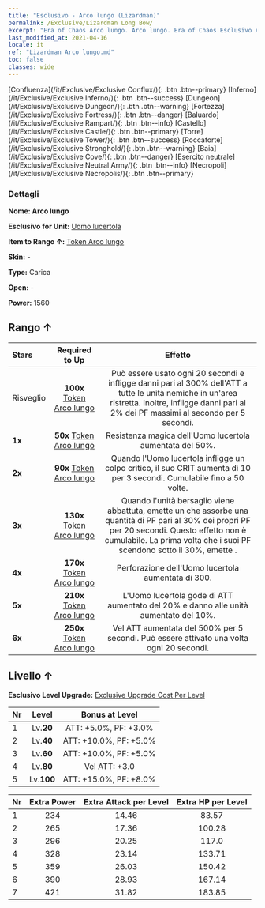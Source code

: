 ```yaml
---
title: "Esclusivo - Arco lungo (Lizardman)"
permalink: /Exclusive/Lizardman Long Bow/
excerpt: "Era of Chaos Arco lungo. Arco lungo. Era of Chaos Esclusivo Arco lungo. Uomo lucertola Esclusivo."
last_modified_at: 2021-04-16
locale: it
ref: "Lizardman Arco lungo.md"
toc: false
classes: wide
---
```

 [Confluenza](/it/Exclusive/Exclusive Conflux/){: .btn .btn--primary} [Inferno](/it/Exclusive/Exclusive Inferno/){: .btn .btn--success} [Dungeon](/it/Exclusive/Exclusive Dungeon/){: .btn .btn--warning} [Fortezza](/it/Exclusive/Exclusive Fortress/){: .btn .btn--danger} [Baluardo](/it/Exclusive/Exclusive Rampart/){: .btn .btn--info} [Castello](/it/Exclusive/Exclusive Castle/){: .btn .btn--primary} [Torre](/it/Exclusive/Exclusive Tower/){: .btn .btn--success} [Roccaforte](/it/Exclusive/Exclusive Stronghold/){: .btn .btn--warning} [Baia](/it/Exclusive/Exclusive Cove/){: .btn .btn--danger} [Esercito neutrale](/it/Exclusive/Exclusive Neutral Army/){: .btn .btn--info} [Necropoli](/it/Exclusive/Exclusive Necropolis/){: .btn .btn--primary} 

### Dettagli
 **Nome: Arco lungo** 

 **Esclusivo for Unit:** [Uomo lucertola](/it/units/Lizardman/) 

 **Item to Rango ↑:** [Token Arco lungo](/it/Items/con_914/)

 **Skin:** -

 **Type:** Carica

 **Open:** -

 **Power:** 1560

## Rango ↑

  |     Stars    |  Required to Up | Effetto |
  |:-------------|:---------------:|:---------------:|
  |  Risveglio  | **100x** [Token Arco lungo](/it/Items/con_914/) | <Predatore selvaggio> Può essere usato ogni 20 secondi e infligge danni pari al 300% dell'ATT a tutte le unità nemiche in un'area ristretta. Inoltre, infligge danni pari al 2% dei PF massimi al secondo per 5 secondi. |
  | **1x** <i class="fas fa-star"/> | **50x** [Token Arco lungo](/it/Items/con_914/) | Resistenza magica dell'Uomo lucertola aumentata del 50%. |
  | **2x** <i class="fas fa-star"/> | **90x** [Token Arco lungo](/it/Items/con_914/) | Quando l'Uomo lucertola infligge un colpo critico, il suo CRIT aumenta di 10 per 3 secondi. Cumulabile fino a 50 volte. |
  | **3x** <i class="fas fa-star"/> | **130x** [Token Arco lungo](/it/Items/con_914/) | Quando l'unità bersaglio viene abbattuta, emette un <Miasma pestilenziale> che assorbe una quantità di PF pari al 30% dei propri PF per 20 secondi. Questo effetto non è cumulabile. La prima volta che i suoi PF scendono sotto il 30%, emette <Miasma pestilenziale>. |
  | **4x** <i class="fas fa-star"/> | **170x** [Token Arco lungo](/it/Items/con_914/) | Perforazione dell'Uomo lucertola aumentata di 300. |
  | **5x** <i class="fas fa-star"/> | **210x** [Token Arco lungo](/it/Items/con_914/) | L'Uomo lucertola gode di ATT aumentato del 20% e danno alle unità aumentato del 10%. |
  | **6x** <i class="fas fa-star"/> | **250x** [Token Arco lungo](/it/Items/con_914/) | <Sfogo selvaggio> Vel ATT aumentata del 500% per 5 secondi. Può essere attivato una volta ogni 20 secondi. |


## Livello ↑
 **Esclusivo Level Upgrade:** [Exclusive Upgrade Cost Per Level](/Exclusive/ExclusiveUpgradeCostPerLevel/)

  |  Nr  |   Level  | Bonus at Level |
  |:-----|:--------:|:--------------:|
  | 1 | Lv.**20** | ATT: +5.0%, PF: +3.0% |
  | 2 | Lv.**40** | ATT: +10.0%, PF: +5.0% |
  | 3 | Lv.**60** | ATT: +10.0%, PF: +5.0% |
  | 4 | Lv.**80** | Vel ATT: +3.0 |
  | 5 | Lv.**100** | ATT: +15.0%, PF: +8.0% |


  |  Nr  |  Extra Power | Extra Attack per Level | Extra HP per Level |
  |:-----|:--------:|:--------:|:--------:|
  | 1 | 234 | 14.46 | 83.57 |
  | 2 | 265 | 17.36 | 100.28 |
  | 3 | 296 | 20.25 | 117.0 |
  | 4 | 328 | 23.14 | 133.71 |
  | 5 | 359 | 26.03 | 150.42 |
  | 6 | 390 | 28.93 | 167.14 |
  | 7 | 421 | 31.82 | 183.85 |


